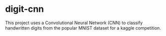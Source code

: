 # digit-cnn
This project uses a Convolutional Neural Network (CNN) to classify handwritten digits from the popular MNIST dataset for a kaggle competition.
